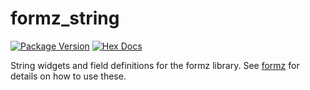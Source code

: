 # formz_string

[![Package Version](https://img.shields.io/hexpm/v/formz_string)](https://hex.pm/packages/formz_string)
[![Hex Docs](https://img.shields.io/badge/hex-docs-ffaff3)](https://hexdocs.pm/formz_string/)

String widgets and field definitions for the formz library.  See [formz](https://hexdocs.pm/formz/)
for details on how to use these.
